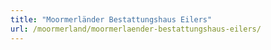 ```yaml
---
title: "Moormerländer Bestattungshaus Eilers"
url: /moormerland/moormerlaender-bestattungshaus-eilers/
---
```

